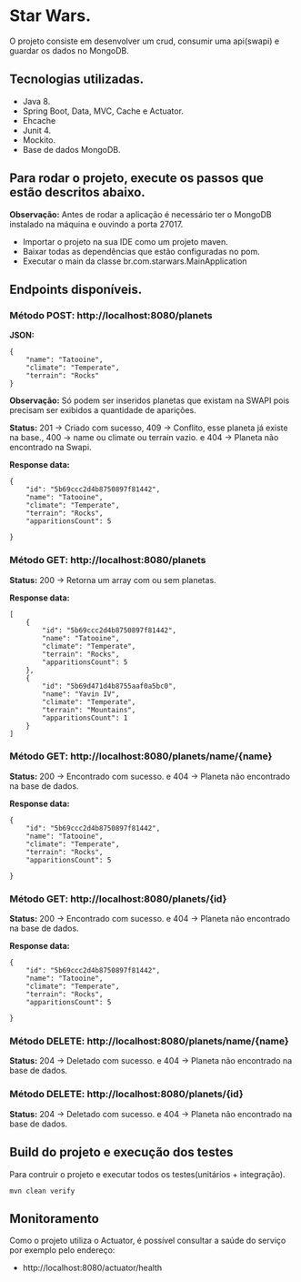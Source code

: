 # Star Wars.

O projeto consiste em desenvolver um crud, consumir uma api(swapi) e guardar os dados no MongoDB.

## Tecnologias utilizadas.

- Java 8.
- Spring Boot, Data, MVC, Cache e Actuator.
- Ehcache
- Junit 4.
- Mockito.
- Base de dados MongoDB.

## Para rodar o projeto, execute os passos que estão descritos abaixo.

**Observação:** Antes de rodar a aplicação é necessário ter o MongoDB instalado na máquina e ouvindo a porta 27017.

- Importar o projeto na sua IDE como um projeto maven.
- Baixar todas as dependências que estão configuradas no pom.
- Executar o main da classe br.com.starwars.MainApplication

## Endpoints disponíveis.

### Método POST: http://localhost:8080/planets

**JSON:**

```
{
    "name": "Tatooine", 
    "climate": "Temperate",
    "terrain": "Rocks"
}
```

**Observação:** Só podem ser inseridos planetas que existam na SWAPI pois precisam ser exibidos a quantidade de aparições.

**Status:** 201 -> Criado com sucesso, 409 -> Conflito, esse planeta já existe na base., 400 -> name ou climate ou terrain vazio. e 404 -> Planeta não encontrado na Swapi.

**Response data:** 

```
{
    "id": "5b69ccc2d4b8750897f81442",
    "name": "Tatooine",
    "climate": "Temperate",
    "terrain": "Rocks",
    "apparitionsCount": 5
    
}
```

### Método GET: http://localhost:8080/planets

**Status:** 200 -> Retorna um array com ou sem planetas.

**Response data:** 

```
[
    {
        "id": "5b69ccc2d4b8750897f81442",
        "name": "Tatooine",
        "climate": "Temperate",
        "terrain": "Rocks",
        "apparitionsCount": 5
    },
    {
        "id": "5b69d471d4b8755aaf0a5bc0",
        "name": "Yavin IV",
        "climate": "Temperate",
        "terrain": "Mountains",
        "apparitionsCount": 1
    }
]
```

### Método GET: http://localhost:8080/planets/name/{name}

**Status:** 200 -> Encontrado com sucesso. e 404 -> Planeta não encontrado na base de dados.

**Response data:** 

```
{
    "id": "5b69ccc2d4b8750897f81442",
    "name": "Tatooine",
    "climate": "Temperate",
    "terrain": "Rocks",
    "apparitionsCount": 5
    
}
```

### Método GET: http://localhost:8080/planets/{id}

**Status:** 200 -> Encontrado com sucesso. e 404 -> Planeta não encontrado na base de dados.

**Response data:** 

```
{
    "id": "5b69ccc2d4b8750897f81442",
    "name": "Tatooine",
    "climate": "Temperate",
    "terrain": "Rocks",
    "apparitionsCount": 5
    
}
```

### Método DELETE: http://localhost:8080/planets/name/{name}

**Status:** 204 -> Deletado com sucesso. e 404 -> Planeta não encontrado na base de dados.

### Método DELETE: http://localhost:8080/planets/{id}

**Status:** 204 -> Deletado com sucesso. e 404 -> Planeta não encontrado na base de dados.

## Build do projeto e execução dos testes

Para contruir o projeto e executar todos os testes(unitários + integração).

	mvn clean verify

## Monitoramento

Como o projeto utiliza o Actuator, é possível consultar a saúde do serviço por exemplo pelo endereço:

- http://localhost:8080/actuator/health
